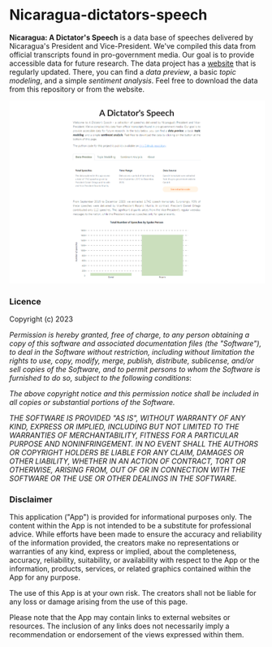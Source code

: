 # Nicaragua-dictators-speech
**Nicaragua: A Dictator's Speech** is a data base of speeches delivered by Nicaragua's President and Vice-President. We've compiled this data from official transcripts found in pro-government media. Our goal is to provide accessible data for future research. The data project has a [website](https://nicaragua-dictators-speech.onrender.com/) that is regularly updated. There, you can find a _data preview_, a basic _topic modeling_, and a simple _sentiment analysis_. Feel free to download the data from this repository or from the website.

![](assets/preview.png)

### Licence

Copyright (c) 2023

_Permission is hereby granted, free of charge, to any person obtaining a copy
of this software and associated documentation files (the "Software"), to deal
in the Software without restriction, including without limitation the rights
to use, copy, modify, merge, publish, distribute, sublicense, and/or sell
copies of the Software, and to permit persons to whom the Software is
furnished to do so, subject to the following conditions_:

_The above copyright notice and this permission notice shall be included in all
copies or substantial portions of the Software._

_THE SOFTWARE IS PROVIDED "AS IS", WITHOUT WARRANTY OF ANY KIND, EXPRESS OR
IMPLIED, INCLUDING BUT NOT LIMITED TO THE WARRANTIES OF MERCHANTABILITY,
FITNESS FOR A PARTICULAR PURPOSE AND NONINFRINGEMENT. IN NO EVENT SHALL THE
AUTHORS OR COPYRIGHT HOLDERS BE LIABLE FOR ANY CLAIM, DAMAGES OR OTHER
LIABILITY, WHETHER IN AN ACTION OF CONTRACT, TORT OR OTHERWISE, ARISING FROM,
OUT OF OR IN CONNECTION WITH THE SOFTWARE OR THE USE OR OTHER DEALINGS IN THE
SOFTWARE._

### Disclaimer

This application ("App") is provided for informational purposes only. The content 
within the App is not intended to be a substitute for professional advice. While 
efforts have been made to ensure the accuracy and reliability of the information 
provided, the creators make no representations or warranties of any kind, express 
or implied, about the completeness, accuracy, reliability, suitability, or 
availability with respect to the App or the information, products, services, or 
related graphics contained within the App for any purpose. 

The use of this App is at your own risk. The creators shall not be liable for 
any loss or damage arising from the use of this page.

Please note that the App may contain links to external websites or resources. 
The inclusion of any links does not necessarily imply a recommendation or 
endorsement of the views expressed within them.